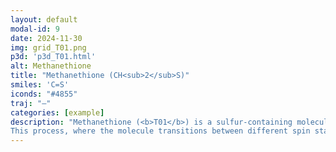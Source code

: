 ```yaml
---
layout: default
modal-id: 9
date: 2024-11-30
img: grid_T01.png
p3d: 'p3d_T01.html'
alt: Methanethione
title: "Methanethione (CH<sub>2</sub>S)"
smiles: 'C=S'
iconds: "#4855"
traj: "–"
categories: [example]
description: "Methanethione (<b>T01</b>) is a sulfur-containing molecule that exhibits slow singlet-to-triplet intersystem crossing. 
This process, where the molecule transitions between different spin states, provides valuable insights into nonradiative relaxation and spin-orbit coupling effects."
---
```

